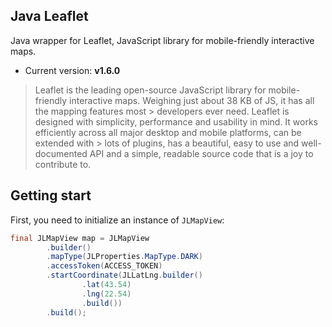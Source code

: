 ## Java Leaflet
Java wrapper for Leaflet, JavaScript library for mobile-friendly interactive maps.

*  Current version: **v1.6.0**

> Leaflet is the leading open-source JavaScript library for mobile-friendly interactive maps. Weighing just about 38 KB of JS, it has all the mapping features most > developers ever need.
> Leaflet is designed with simplicity, performance and usability in mind. It works efficiently across all major desktop and mobile platforms, can be extended with > lots of plugins, has a beautiful, easy to use and well-documented API and a simple, readable source code that is a joy to contribute to.


## Getting start

First, you need to initialize an instance of `JLMapView`:

```java
final JLMapView map = JLMapView
        .builder()
        .mapType(JLProperties.MapType.DARK)
        .accessToken(ACCESS_TOKEN)
        .startCoordinate(JLLatLng.builder()
                .lat(43.54)
                .lng(22.54)
                .build())
        .build();

```